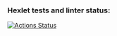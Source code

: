 ### Hexlet tests and linter status:
[![Actions Status](https://github.com/klentaetnaglazah/frontend-project-44/actions/workflows/hexlet-check.yml/badge.svg)](https://github.com/klentaetnaglazah/frontend-project-44/actions)